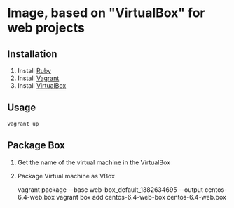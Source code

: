 Image, based on "VirtualBox" for web projects
==============================================

Installation
------------

1. Install [Ruby](http://www.ruby-lang.org)
2. Install [Vagrant](http://vagrantup.com)
3. Install [VirtualBox](http://virtualbox.org)

Usage
-----

    vagrant up

Package Box
-----------

1. Get the name of the virtual machine in the VirtualBox
2. Package Virtual machine as VBox

    vagrant package --base web-box_default_1382634695 --output centos-6.4-web.box
    vagrant box add centos-6.4-web-box centos-6.4-web.box








